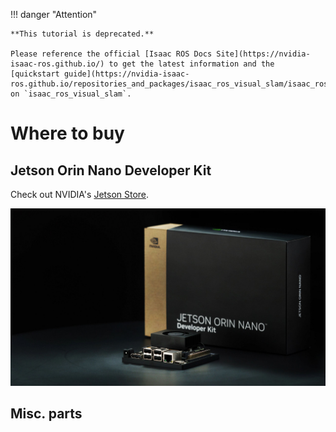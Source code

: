 !!! danger "Attention"

    **This tutorial is deprecated.**

    Please reference the official [Isaac ROS Docs Site](https://nvidia-isaac-ros.github.io/) to get the latest information and the [quickstart guide](https://nvidia-isaac-ros.github.io/repositories_and_packages/isaac_ros_visual_slam/isaac_ros_visual_slam/index.html#quickstart) on `isaac_ros_visual_slam`.

# Where to buy

## Jetson Orin Nano Developer Kit

Check out NVIDIA's [Jetson Store](https://store.nvidia.com/jetson/store/).

![](./images/Jetson-Orin-Nano-Dev-Kit%20Packaging-Left.jpg)

## Misc. parts

